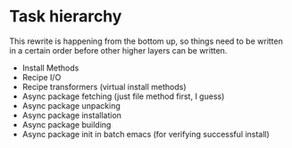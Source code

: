 # Task hierarchy

This rewrite is happening from the bottom up, so things need to be
written in a certain order before other higher layers can be written.

* Install Methods
* Recipe I/O
* Recipe transformers (virtual install methods)
* Async package fetching (just file method first, I guess)
* Async package unpacking
* Async package installation
* Async package building
* Async package init in batch emacs (for verifying successful install)
